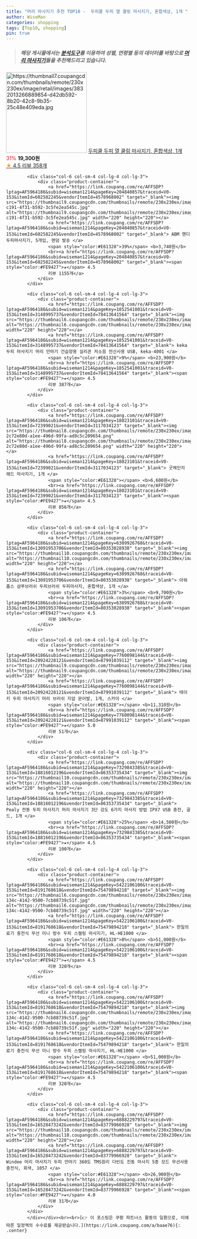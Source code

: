 ```yaml
---
title: "머리 마사지기 추천 TOP10 -  두피쿨 두피 열 쿨링 마사지기, 혼합색상, 1개 "
author: WiseMan
categories: shopping
tags: [Top10, shopping]
pin: true
---
```


> ##### 해당 게시물에서는 [**분석도구**](https://itemscout.io/)를 이용하여 **성별**, **연령별** 등의 데이터를 바탕으로 [**머리 마사지기**](https://link.coupang.com/a/baae76)들을 추천해드리고 있습니다.
<div class="container"><div class="row">
            <div class="col-6 col-sm-4 col-lg-4 col-lg-3">
                <div class="product-container">
                    <a href="https://link.coupang.com/re/AFFSDP?lptag=AF5964186&subid=wiseman1214&pageKey=2111881559&traceid=V0-153&itemId=3587289503&vendorItemId=71573082160" target="_blank"><img src="https://thumbnail7.coupangcdn.com/thumbnails/remote/230x230ex/image/retail/images/3832013266889854-d42db592-8b20-42c8-9b35-25c48e409eda.jpg" alt="https://thumbnail7.coupangcdn.com/thumbnails/remote/230x230ex/image/retail/images/3832013266889854-d42db592-8b20-42c8-9b35-25c48e409eda.jpg" width="220" height="220"></a>
                    <a href="https://link.coupang.com/re/AFFSDP?lptag=AF5964186&subid=wiseman1214&pageKey=2111881559&traceid=V0-153&itemId=3587289503&vendorItemId=71573082160" target="_blank"> 두피쿨 두피 열 쿨링 마사지기, 혼합색상, 1개 </a>
                    <span style="color:#E61328">31%</span> <b>19,300원</b>
                    <br><a href="https://link.coupang.com/re/AFFSDP?lptag=AF5964186&subid=wiseman1214&pageKey=2111881559&traceid=V0-153&itemId=3587289503&vendorItemId=71573082160" target="_blank"><span style="color:#FE9427">★</span> 4.5
                    리뷰 358개</a>
                </div>
            </div>
            
            <div class="col-6 col-sm-4 col-lg-4 col-lg-3">
                <div class="product-container">
                    <a href="https://link.coupang.com/re/AFFSDP?lptag=AF5964186&subid=wiseman1214&pageKey=204840857&traceid=V0-153&itemId=602582245&vendorItemId=4578968002" target="_blank"><img src="https://thumbnail9.coupangcdn.com/thumbnails/remote/230x230ex/image/retail/images/2019/04/02/18/8/7cc62c77-c191-4f31-b592-3c5fe2ea545c.jpg" alt="https://thumbnail9.coupangcdn.com/thumbnails/remote/230x230ex/image/retail/images/2019/04/02/18/8/7cc62c77-c191-4f31-b592-3c5fe2ea545c.jpg" width="220" height="220"></a>
                    <a href="https://link.coupang.com/re/AFFSDP?lptag=AF5964186&subid=wiseman1214&pageKey=204840857&traceid=V0-153&itemId=602582245&vendorItemId=4578968002" target="_blank"> ABM 핸디 두피마사지기, 5개입, 랜덤 발송 </a>
                    <span style="color:#E61328">39%</span> <b>3,740원</b>
                    <br><a href="https://link.coupang.com/re/AFFSDP?lptag=AF5964186&subid=wiseman1214&pageKey=204840857&traceid=V0-153&itemId=602582245&vendorItemId=4578968002" target="_blank"><span style="color:#FE9427">★</span> 4.5
                    리뷰 1155개</a>
                </div>
            </div>
            
            <div class="col-6 col-sm-4 col-lg-4 col-lg-3">
                <div class="product-container">
                    <a href="https://link.coupang.com/re/AFFSDP?lptag=AF5964186&subid=wiseman1214&pageKey=1852541001&traceid=V0-153&itemId=3148995737&vendorItemId=78413641564" target="_blank"><img src="https://thumbnail6.coupangcdn.com/thumbnails/remote/230x230ex/image/vendor_inventory/ff31/4c1ff74388ea901f9316c3dad7813c66ee6765234bac9e787a9e1a9edad5.jpg" alt="https://thumbnail6.coupangcdn.com/thumbnails/remote/230x230ex/image/vendor_inventory/ff31/4c1ff74388ea901f9316c3dad7813c66ee6765234bac9e787a9e1a9edad5.jpg" width="220" height="220"></a>
                    <a href="https://link.coupang.com/re/AFFSDP?lptag=AF5964186&subid=wiseman1214&pageKey=1852541001&traceid=V0-153&itemId=3148995737&vendorItemId=78413641564" target="_blank"> keka 두피 마사지기 머리 안마기 건습양용 실리콘 저소음 전신사용 USB, keka-4001 </a>
                    <span style="color:#E61328">9%</span> <b>23,900원</b>
                    <br><a href="https://link.coupang.com/re/AFFSDP?lptag=AF5964186&subid=wiseman1214&pageKey=1852541001&traceid=V0-153&itemId=3148995737&vendorItemId=78413641564" target="_blank"><span style="color:#FE9427">★</span> 4.5
                    리뷰 387개</a>
                </div>
            </div>
            
            <div class="col-6 col-sm-4 col-lg-4 col-lg-3">
                <div class="product-container">
                    <a href="https://link.coupang.com/re/AFFSDP?lptag=AF5964186&subid=wiseman1214&pageKey=18023101&traceid=V0-153&itemId=72399021&vendorItemId=3117034123" target="_blank"><img src="https://thumbnail8.coupangcdn.com/thumbnails/remote/230x230ex/image/retail/images/12696882364851534-2c72e80d-a1ee-496d-99fa-ad8c5c209654.png" alt="https://thumbnail8.coupangcdn.com/thumbnails/remote/230x230ex/image/retail/images/12696882364851534-2c72e80d-a1ee-496d-99fa-ad8c5c209654.png" width="220" height="220"></a>
                    <a href="https://link.coupang.com/re/AFFSDP?lptag=AF5964186&subid=wiseman1214&pageKey=18023101&traceid=V0-153&itemId=72399021&vendorItemId=3117034123" target="_blank"> 굿체인지 헤드 마사지기, 1개 </a>
                    <span style="color:#E61328"></span> <b>6,600원</b>
                    <br><a href="https://link.coupang.com/re/AFFSDP?lptag=AF5964186&subid=wiseman1214&pageKey=18023101&traceid=V0-153&itemId=72399021&vendorItemId=3117034123" target="_blank"><span style="color:#FE9427">★</span> 4.5
                    리뷰 856개</a>
                </div>
            </div>
            
            <div class="col-6 col-sm-4 col-lg-4 col-lg-3">
                <div class="product-container">
                    <a href="https://link.coupang.com/re/AFFSDP?lptag=AF5964186&subid=wiseman1214&pageKey=6309926768&traceid=V0-153&itemId=13091953706&vendorItemId=80353028938" target="_blank"><img src="https://thumbnail10.coupangcdn.com/thumbnails/remote/230x230ex/image/vendor_inventory/3499/82384a100a9409ca3154975a7ee48156b1f15371825f2f5e03b5bf858def.jpg" alt="https://thumbnail10.coupangcdn.com/thumbnails/remote/230x230ex/image/vendor_inventory/3499/82384a100a9409ca3154975a7ee48156b1f15371825f2f5e03b5bf858def.jpg" width="220" height="220"></a>
                    <a href="https://link.coupang.com/re/AFFSDP?lptag=AF5964186&subid=wiseman1214&pageKey=6309926768&traceid=V0-153&itemId=13091953706&vendorItemId=80353028938" target="_blank"> 아워홉스 샴푸브러쉬 두피브러쉬 두피마사지, 혼합색상, 1개 </a>
                    <span style="color:#E61328">3%</span> <b>9,700원</b>
                    <br><a href="https://link.coupang.com/re/AFFSDP?lptag=AF5964186&subid=wiseman1214&pageKey=6309926768&traceid=V0-153&itemId=13091953706&vendorItemId=80353028938" target="_blank"><span style="color:#FE9427">★</span> 4.5
                    리뷰 106개</a>
                </div>
            </div>
            
            <div class="col-6 col-sm-4 col-lg-4 col-lg-3">
                <div class="product-container">
                    <a href="https://link.coupang.com/re/AFFSDP?lptag=AF5964186&subid=wiseman1214&pageKey=7760098144&traceid=V0-153&itemId=20924228121&vendorItemId=87991039112" target="_blank"><img src="https://thumbnail9.coupangcdn.com/thumbnails/remote/230x230ex/image/vendor_inventory/ad2b/a4a0dd694e799eed8255686bb12ce520fd58d539457995d0ffa514db94c2.JPG" alt="https://thumbnail9.coupangcdn.com/thumbnails/remote/230x230ex/image/vendor_inventory/ad2b/a4a0dd694e799eed8255686bb12ce520fd58d539457995d0ffa514db94c2.JPG" width="220" height="220"></a>
                    <a href="https://link.coupang.com/re/AFFSDP?lptag=AF5964186&subid=wiseman1214&pageKey=7760098144&traceid=V0-153&itemId=20924228121&vendorItemId=87991039112" target="_blank"> 테이키 두피 마사지기 머리 브러쉬 지압 문어발, 1개, 스카이 </a>
                    <span style="color:#E61328"></span> <b>11,310원</b>
                    <br><a href="https://link.coupang.com/re/AFFSDP?lptag=AF5964186&subid=wiseman1214&pageKey=7760098144&traceid=V0-153&itemId=20924228121&vendorItemId=87991039112" target="_blank"><span style="color:#FE9427">★</span> 5.0
                    리뷰 51개</a>
                </div>
            </div>
            
            <div class="col-6 col-sm-4 col-lg-4 col-lg-3">
                <div class="product-container">
                    <a href="https://link.coupang.com/re/AFFSDP?lptag=AF5964186&subid=wiseman1214&pageKey=7329843385&traceid=V0-153&itemId=18816012196&vendorItemId=86353735434" target="_blank"><img src="https://thumbnail10.coupangcdn.com/thumbnails/remote/230x230ex/image/vendor_inventory/3375/65605e523f284695b6d0e4d279579618b52727384826bf210a0fb18d36b6.jpg" alt="https://thumbnail10.coupangcdn.com/thumbnails/remote/230x230ex/image/vendor_inventory/3375/65605e523f284695b6d0e4d279579618b52727384826bf210a0fb18d36b6.jpg" width="220" height="220"></a>
                    <a href="https://link.coupang.com/re/AFFSDP?lptag=AF5964186&subid=wiseman1214&pageKey=7329843385&traceid=V0-153&itemId=18816012196&vendorItemId=86353735434" target="_blank"> Pealy 전동 두피 마사지기 머리 마사지기 3단 강도 6가지 마사지 방법 IPX7 USB 충전, 골드, 1개 </a>
                    <span style="color:#E61328">25%</span> <b>14,500원</b>
                    <br><a href="https://link.coupang.com/re/AFFSDP?lptag=AF5964186&subid=wiseman1214&pageKey=7329843385&traceid=V0-153&itemId=18816012196&vendorItemId=86353735434" target="_blank"><span style="color:#FE9427">★</span> 4.5
                    리뷰 100개</a>
                </div>
            </div>
            
            <div class="col-6 col-sm-4 col-lg-4 col-lg-3">
                <div class="product-container">
                    <a href="https://link.coupang.com/re/AFFSDP?lptag=AF5964186&subid=wiseman1214&pageKey=5422106100&traceid=V0-153&itemId=8191768618&vendorItemId=75479894218" target="_blank"><img src="https://thumbnail6.coupangcdn.com/thumbnails/remote/230x230ex/image/retail/images/2021/04/28/11/1/371c6280-134c-4142-9500-7cb88739c51f.jpg" alt="https://thumbnail6.coupangcdn.com/thumbnails/remote/230x230ex/image/retail/images/2021/04/28/11/1/371c6280-134c-4142-9500-7cb88739c51f.jpg" width="220" height="220"></a>
                    <a href="https://link.coupang.com/re/AFFSDP?lptag=AF5964186&subid=wiseman1214&pageKey=5422106100&traceid=V0-153&itemId=8191768618&vendorItemId=75479894218" target="_blank"> 한일의료기 충전식 무선 미니 방수 두피 스켈링 마사지기, HL-HE1000 </a>
                    <span style="color:#E61328">8%</span> <b>51,000원</b>
                    <br><a href="https://link.coupang.com/re/AFFSDP?lptag=AF5964186&subid=wiseman1214&pageKey=5422106100&traceid=V0-153&itemId=8191768618&vendorItemId=75479894218" target="_blank"><span style="color:#FE9427">★</span> 4.5
                    리뷰 320개</a>
                </div>
            </div>
            
            <div class="col-6 col-sm-4 col-lg-4 col-lg-3">
                <div class="product-container">
                    <a href="https://link.coupang.com/re/AFFSDP?lptag=AF5964186&subid=wiseman1214&pageKey=5422106100&traceid=V0-153&itemId=8191768618&vendorItemId=75479894218" target="_blank"><img src="https://thumbnail6.coupangcdn.com/thumbnails/remote/230x230ex/image/retail/images/2021/04/28/11/1/371c6280-134c-4142-9500-7cb88739c51f.jpg" alt="https://thumbnail6.coupangcdn.com/thumbnails/remote/230x230ex/image/retail/images/2021/04/28/11/1/371c6280-134c-4142-9500-7cb88739c51f.jpg" width="220" height="220"></a>
                    <a href="https://link.coupang.com/re/AFFSDP?lptag=AF5964186&subid=wiseman1214&pageKey=5422106100&traceid=V0-153&itemId=8191768618&vendorItemId=75479894218" target="_blank"> 한일의료기 충전식 무선 미니 방수 두피 스켈링 마사지기, HL-HE1000 </a>
                    <span style="color:#E61328"></span> <b>51,000원</b>
                    <br><a href="https://link.coupang.com/re/AFFSDP?lptag=AF5964186&subid=wiseman1214&pageKey=5422106100&traceid=V0-153&itemId=8191768618&vendorItemId=75479894218" target="_blank"><span style="color:#FE9427">★</span> 4.5
                    리뷰 320개</a>
                </div>
            </div>
            
            <div class="col-6 col-sm-4 col-lg-4 col-lg-3">
                <div class="product-container">
                    <a href="https://link.coupang.com/re/AFFSDP?lptag=AF5964186&subid=wiseman1214&pageKey=6888229797&traceid=V0-153&itemId=16528473242&vendorItemId=83779966928" target="_blank"><img src="https://thumbnail10.coupangcdn.com/thumbnails/remote/230x230ex/image/vendor_inventory/57ed/264dcd4bc9b9241097e3e4fec1f20f6a0de107bec6576f13d6013db7c94d.jpg" alt="https://thumbnail10.coupangcdn.com/thumbnails/remote/230x230ex/image/vendor_inventory/57ed/264dcd4bc9b9241097e3e4fec1f20f6a0de107bec6576f13d6013db7c94d.jpg" width="220" height="220"></a>
                    <a href="https://link.coupang.com/re/AFFSDP?lptag=AF5964186&subid=wiseman1214&pageKey=6888229797&traceid=V0-153&itemId=16528473242&vendorItemId=83779966928" target="_blank"> Windee 머리 마사지기 두피 안마기 360도 TMS원리 다빈도 진동 마사지 5종 모드 무선사용 충전식, 회색, 1057 </a>
                    <span style="color:#E61328"></span> <b>26,900원</b>
                    <br><a href="https://link.coupang.com/re/AFFSDP?lptag=AF5964186&subid=wiseman1214&pageKey=6888229797&traceid=V0-153&itemId=16528473242&vendorItemId=83779966928" target="_blank"><span style="color:#FE9427">★</span> 4.0
                    리뷰 31개</a>
                </div>
            </div>
            </div></div><br><br>[👉 이 포스팅은 쿠팡 파트너스 활동의 일환으로, 이에 따른 일정액의 수수료를 제공받습니다.](https://link.coupang.com/a/baae76){: .center}